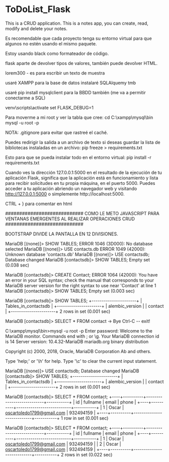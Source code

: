 # ToDoList_Flask
This is a CRUD application. This is a notes app, you can create, read, modify and delete your notes.

Es recomendable que cada proyecto tenga su entorno virtual para que algunos no estén usando el mismo paquete.

Estoy usando black como formateador de código.

flask aparte de devolver tipos de valores, también puede devolver HTML.

lorem300 - es para escribir un texto de muestra

usaré XAMPP para la base de datos
instalaré SQLAlquemy tmb

usaré pip install mysqlclient para la BBDD también (me va a permitir conectarme a SQL)

venv\scripts\activate
set FLASK_DEBUG=1

Para moverme a mi root y ver la tabla que cree:
cd C:\xampp\mysql\bin
mysql -u root -p

NOTA: .gitignore para evitar que rastreé el caché.  

Puedes redirigir la salida a un archivo de texto si deseas guardar la lista de bibliotecas instaladas en un archivo:
pip freeze > requirements.txt

Esto para que se pueda instalar todo en el entorno virtual:
pip install -r requirements.txt

Cuando ves la dirección 127.0.0.1:5000 en el resultado de la ejecución de tu aplicación Flask, significa que la aplicación está en funcionamiento y lista para recibir solicitudes en tu propia máquina, en el puerto 5000. Puedes acceder a tu aplicación abriendo un navegador web y visitando http://127.0.0.1:5000 o simplemente http://localhost:5000.

CTRL + } para comentar en html

############################
COMO LE METO JAVASCRIPT PARA VENTANAS EMERGENTES AL REALIZAR OPERACIONES CRUD
############################

BOOTSTRAP DIVIDE LA PANTALLA EN 12 DIVISIONES.


MariaDB [(none)]> SHOW TABLES;
ERROR 1046 (3D000): No database selected
MariaDB [(none)]> USE contacts.db
ERROR 1049 (42000): Unknown database 'contacts.db'
MariaDB [(none)]> USE contactsdb;
Database changed
MariaDB [contactsdb]> SHOW TABLES;
Empty set (0.038 sec)

MariaDB [contactsdb]> CREATE Contact;
ERROR 1064 (42000): You have an error in your SQL syntax; check the manual that corresponds to your MariaDB server version for the right syntax to use near 'Contact' at line 1
MariaDB [contactsdb]> SHOW TABLES;
Empty set (0.003 sec)

MariaDB [contactsdb]> SHOW TABLES;
+----------------------+
| Tables_in_contactsdb |
+----------------------+
| alembic_version      |
| contact              |
+----------------------+
2 rows in set (0.001 sec)

MariaDB [contactsdb]> SELECT * FROM contact
    -> Bye
Ctrl-C -- exit!

C:\xampp\mysql\bin>mysql -u root -p
Enter password:
Welcome to the MariaDB monitor.  Commands end with ; or \g.
Your MariaDB connection id is 14
Server version: 10.4.32-MariaDB mariadb.org binary distribution

Copyright (c) 2000, 2018, Oracle, MariaDB Corporation Ab and others.

Type 'help;' or '\h' for help. Type '\c' to clear the current input statement.

MariaDB [(none)]> USE contactsdb;
Database changed
MariaDB [contactsdb]> SHOW TABLES;
+----------------------+
| Tables_in_contactsdb |
+----------------------+
| alembic_version      |
| contact              |
+----------------------+
2 rows in set (0.001 sec)

MariaDB [contactsdb]> SELECT * FROM contact;
+----+----------+---------------------------+-----------+
| id | fullname | email                     | phone     |
+----+----------+---------------------------+-----------+
|  1 | Oscar    | oscartoledo1799@gmail.com | 932494159 |
+----+----------+---------------------------+-----------+
1 row in set (0.001 sec)

MariaDB [contactsdb]> SELECT * FROM contact;
+----+----------+---------------------------+-----------+
| id | fullname | email                     | phone     |
+----+----------+---------------------------+-----------+
|  1 | Oscar    | oscartoledo1799@gmail.com | 932494159 |
|  2 | Oscar    | oscartoledo1799@gmail.com | 932494159 |
+----+----------+---------------------------+-----------+
2 rows in set (0.022 sec)